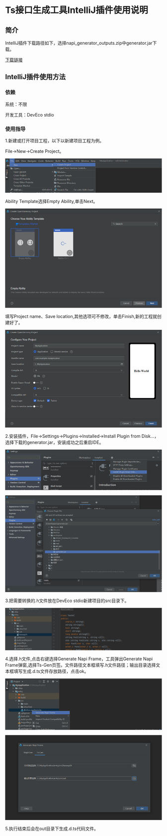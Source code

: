 # Ts接口生成工具IntelliJ插件使用说明

## 简介

IntelliJ插件下载路径如下，选择napi_generator_outputs.zip中generator.jar下载。

[下载链接](http://ftp.kaihongdigi.com:5000/fsdownload/mKjfCmPjk/generator_outputs_NAPI_0930)               

## IntelliJ插件使用方法

### 依赖

系统：不限

开发工具：DevEco stdio

### 使用指导

1.新建或打开项目工程，以下以新建项目工程为例。

File->New->Create Project。

![](./figures/DevEco_step_newFile.png)

Ability Template选择Empty Ability,单击Next。

![](./figures/DevEco_step_firstNext.png)

填写Project name、Save location,其他选项可不修改，单击Finish,新的工程就创建好了。

![](./figures/DevEco_step_finish.png)

2.安装插件，File->Settings->Plugins->Installed->Install Plugin from Disk...，选择下载的generator.jar，安装成功之后重启IDE。

![](./figures/DevEco_step_pluginsOk.png)

![](./figures/DevEco_step_napiPlugins.png)

3.把需要转换的.h文件放在DevEco stdio新建项目的src目录下。

![](./figures/DevEco_step_ts.png)

4.选择.h文件,点击右键选择Generate Napi Frame，工具弹出Generate Napi Frame弹窗,选择Ts-Gen页签。文件路径文本框填写.h文件路径；输出目录选择文本框填写生成.d.ts文件存放路径，点击ok。

![](./figures/DevEco_step_napiGenerate.png)

![](./figures/DevEco_step_ts_ok.png)

5.执行结束后会在out目录下生成.d.ts代码文件。
